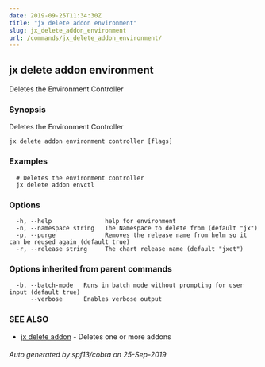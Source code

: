 ```yaml
---
date: 2019-09-25T11:34:30Z
title: "jx delete addon environment"
slug: jx_delete_addon_environment
url: /commands/jx_delete_addon_environment/
---
```

## jx delete addon environment

Deletes the Environment Controller 

### Synopsis

Deletes the Environment Controller

```
jx delete addon environment controller [flags]
```

### Examples

```
  # Deletes the environment controller
  jx delete addon envctl
```

### Options

```
  -h, --help               help for environment
  -n, --namespace string   The Namespace to delete from (default "jx")
  -p, --purge              Removes the release name from helm so it can be reused again (default true)
  -r, --release string     The chart release name (default "jxet")
```

### Options inherited from parent commands

```
  -b, --batch-mode   Runs in batch mode without prompting for user input (default true)
      --verbose      Enables verbose output
```

### SEE ALSO

* [jx delete addon](/commands/jx_delete_addon/)	 - Deletes one or more addons

###### Auto generated by spf13/cobra on 25-Sep-2019
